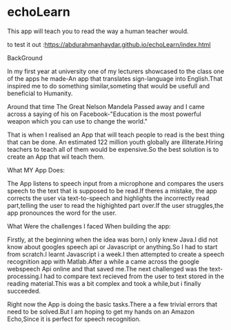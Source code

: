 # echoLearn
This app will teach you to read the way a human teacher would.

to test it out :https://abdurahmanhaydar.github.io/echoLearn/index.html

BackGround

In my first year at university one of my lecturers showcased to the class one of the apps he made-An app that translates sign-language into English.That inspired me to do something similar,someting that would be usefull and beneficial to Humanity.

Around that time The Great Nelson Mandela Passed away and I came across a saying of his on Facebook-"Education is the most powerful weapon which you can use to change the world."

That is when I realised an App that will teach people to read is the best thing that can be done. An estimated 122 million youth globally are illiterate.Hiring teachers to teach all of them would be expensive.So the best solution is to create an App that wil teach them.

What MY App Does:

The App listens to speech input from a microphone and compares the users speech to the text that is supposed to be read.If theres a mistake, the app corrects the user via text-to-speech and highlights the incorrectly read part,telling the user to read the highighted part over.If the user struggles,the app pronounces the word for the user.

What Were the challenges I faced When building the app:

Firstly, at the beginning when the idea was born,I only knew Java.I did not know about googles speech api or Javascript or anything.So I had to start from scratch.I learnt Javascript i a week.I then attempted to create a speech recognition app with Matlab.After a while a came across the google webspeech Api online and that saved me.The next challenged was the text-processing.I had to compare text recieved from the user to text stored in the reading material.This was a bit complex and took a while,but i finally succeeded.

Right now the App is doing the basic tasks.There a a few trivial errors that need to be solved.But I am hoping to get my hands on an Amazon Echo,Since it is perfect for speech recognition.
